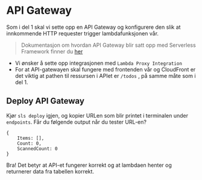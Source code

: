 # API Gateway

Som i del 1 skal vi sette opp en API Gateway og konfigurere den slik at innkommende HTTP requester trigger lambdafunksjonen vår.

>Dokumentasjon om hvordan API Gateway blir satt opp med Serverless Framework finner du [her](https://serverless.com/framework/docs/providers/aws/events/apigateway/)

- Vi ønsker å sette opp integrasjonen med `Lambda Proxy Integration`
- For at API-gatewayen skal fungere med frontenden vår og CloudFront er det viktig at pathen til ressursen i APIet er `/todos` , på samme måte som i del 1.

## Deploy API Gateway
Kjør `sls deploy` igjen, og kopier URLen som blir printet i terminalen under `endpoints`. Får du følgende output når du tester URL-en?

```
{
	Items: [],
	Count: 0,
	ScannedCount: 0
}
```

Bra! Det betyr at API-et fungerer korrekt og at lambdaen henter og returnerer data fra tabellen korrekt.